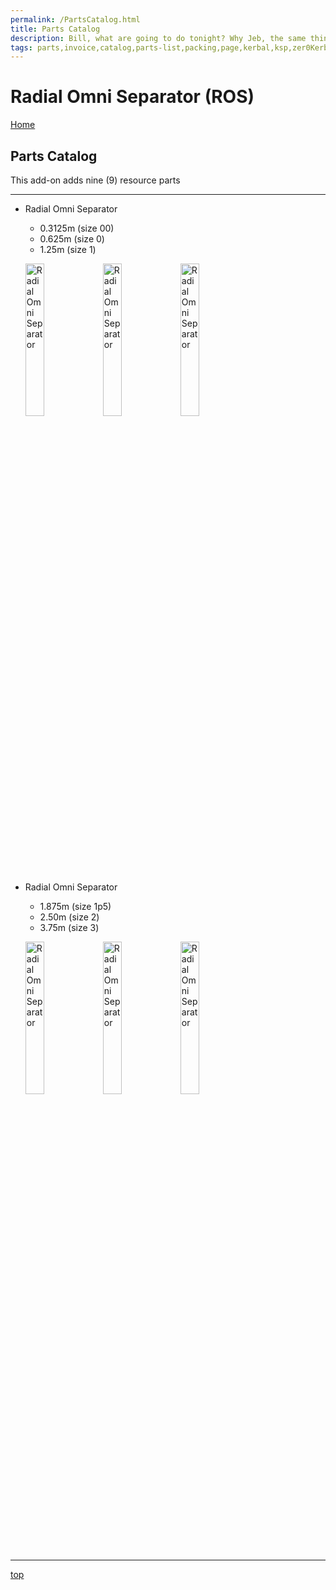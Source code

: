 ```yaml
---
permalink: /PartsCatalog.html
title: Parts Catalog
description: Bill, what are going to do tonight? Why Jeb, the same thing we do every night, Take over the world!
tags: parts,invoice,catalog,parts-list,packing,page,kerbal,ksp,zer0Kerbal,zedK
---
```


<!-- PartsCatalog.md v1.1.4.1
Radial Omni Separator (ROS)
created: 01 Feb 2022
updated: 30 Sep 2022 -->

<script src="https://kit.fontawesome.com/0ea5493613.js" crossorigin="anonymous"></script>
<i class="fa-solid fa-explosion fa-beat-fade fa-3x" style="--fa-beat-fade-opacity: 0.1; --fa-beat-fade-scale: 1.25;color: #FF7E03" ></i>

# Radial Omni Separator (ROS)

[Home](./index.md)

## Parts Catalog

This add-on adds nine (9) resource parts

---

* Radial Omni Separator
  * 0.3125m (size 00)
  * 0.625m (size 0)
  * 1.25m (size 1)

  <img src="https://raw.githubusercontent.com/zer0Kerbal/RadialOmniSeparator/master/docs/%40thumbs/radialomniseparator-003125_icon.png" alt="Radial Omni Separator" width="25%" height="25%" /> <img src="https://raw.githubusercontent.com/zer0Kerbal/RadialOmniSeparator/master/docs/%40thumbs/radialomniseparator-00625_icon.png" alt="Radial Omni Separator" width="25%" height="25%" /> <img src="https://raw.githubusercontent.com/zer0Kerbal/RadialOmniSeparator/master/docs/%40thumbs/radialomniseparator-0125_icon.png" alt="Radial Omni Separator" width="25%" height="25%" /> 

* Radial Omni Separator
  * 1.875m (size 1p5)
  * 2.50m (size 2)
  * 3.75m (size 3)

  <img src="https://raw.githubusercontent.com/zer0Kerbal/RadialOmniSeparator/master/docs/%40thumbs/radialomniseparator-01875_icon.png" alt="Radial Omni Separator" width="25%" height="25%" /> <img src="https://raw.githubusercontent.com/zer0Kerbal/RadialOmniSeparator/master/docs/%40thumbs/radialomniseparator-0250_icon.png" alt="Radial Omni Separator" width="25%" height="25%" /> <img src="https://raw.githubusercontent.com/zer0Kerbal/RadialOmniSeparator/master/docs/%40thumbs/radialomniseparator-0375_icon.png" alt="Radial Omni Separator" width="25%" height="25%" /> 

---

[top](#parts-catalog)

<!-- this file CC BY-ND 4.0 by zer0Kerbal -->